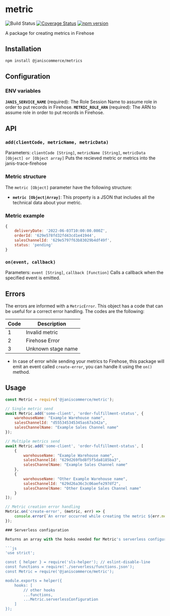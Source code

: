 # metric

![Build Status](https://github.com/janis-commerce/metric/workflows/Build%20Status/badge.svg)
[![Coverage Status](https://coveralls.io/repos/github/janis-commerce/metric/badge.svg?branch=master)](https://coveralls.io/github/janis-commerce/metric?branch=master)
[![npm version](https://badge.fury.io/js/%40janiscommerce%2Fmetric.svg)](https://www.npmjs.com/package/@janiscommerce/metric)

A package for creating metrics in Firehose

## Installation
```sh
npm install @janiscommerce/metrics
```

## Configuration
### ENV variables
**`JANIS_SERVICE_NAME`** (required): The Role Session Name to assume role in order to put records in Firehose.
**`METRIC_ROLE_ARN`** (required): The ARN to assume role in order to put records in Firehose.

## API
### **`add(clientCode, metricName, metricData)`**
Parameters: `clientCode [String]`, `metricName [String]`, `metricData [Object] or [Object array]`
Puts the recieved metric or metrics into the janis-trace-firehose

### Metric structure
The `metric [Object]` parameter have the following structure:
- **`metric [Object|Array]`**: This property is a JSON that includes all the technical data about your metric.

### Metric example
```js
{
	deliveryDate: '2022-06-03T10:00:00.000Z',
	orderId: '629e578fd32fd43cd1e41944',
	salesChannelId: '629e5797f63b83029b4df49f',
	status: 'pending'
}
```

### **`on(event, callback)`**
Parameters: `event [String]`, `callback [Function]`
Calls a callback when the specified event is emitted.

## Errors

The errors are informed with a `MetricError`.
This object has a code that can be useful for a correct error handling.
The codes are the following:

| Code | Description                    |
|------|--------------------------------|
| 1    | Invalid metric                 |
| 2    | Firehose Error                 |
| 3    | Unknown stage name             |

- In case of error while sending your metrics to Firehose, this package will emit an event called `create-error`, you can handle it using the `on()` method.

## Usage
```js
const Metric = require('@janiscommerce/metric');

// Single metric send
await Metric.add('some-client', 'order-fulfillment-status', {
	warehouseName: "Example Warehouse name",
	salesChannelId: "d555345345345as67a342a",
	salesChannelName: "Example Sales Channel name"
});

// Multiple metrics send
await Metric.add('some-client', 'order-fulfillment-status', [
	{
		warehouseName: "Example Warehouse name",
		salesChannelId: "629d269fbd8f5f5da8185ba3",
		salesChannelName: "Example Sales Channel name"
	},
	{
		warehouseName: "Other Example Warehouse name",
		salesChannelId: "629d26a36c3c06aefe297df2",
		salesChannelName: "Other Example Sales Channel name"
	}
]);

// Metric creation error handling
Metric.on('create-error', (metric, err) => {
	console.error(`An error occurred while creating the metric ${err.message}`);
});

### Serverless configuration

Returns an array with the hooks needed for Metric's serverless configuration according to [Serverless Helper](https://www.npmjs.com/package/sls-helper-plugin-janis). In `path/to/root/serverless.js` add:

```js
'use strict';

const { helper } = require('sls-helper'); // eslint-disable-line
const functions = require('./serverless/functions.json');
const Metric = require('@janiscommerce/metric');

module.exports = helper({
	hooks: [
		// other hooks
        ...functions,
        ...Metric.serverlessConfiguration
	]
});
```